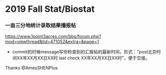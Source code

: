 # 2019 Fall Stat/Biostat
### 一亩三分地统计录取结果播报帖

https://www.1point3acres.com/bbs/forum.php?mod=viewthread&tid=471052&extra=&page=1

* commit的时候message写你检查到的汇报帖的最新时间，形式："post北京时间XX年XX月XX日XX时 last check XX年XX月XX日XX时"，便于交接。

Thanks @AmesSHENPlus


